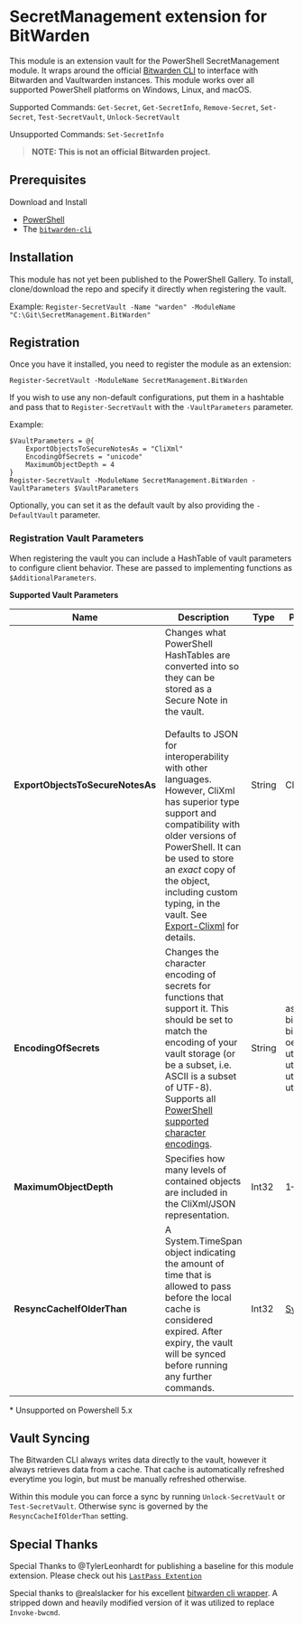 # SecretManagement extension for BitWarden
This module is an extension vault for the PowerShell SecretManagement module. It wraps around the official [Bitwarden CLI](https://github.com/bitwarden/clients/tree/master/apps/cli) to interface with Bitwarden and Vaultwarden instances. This module works over all supported PowerShell platforms on Windows, Linux, and macOS.

Supported Commands:
`Get-Secret`, `Get-SecretInfo`, `Remove-Secret`, `Set-Secret`, `Test-SecretVault`, `Unlock-SecretVault`

Unsupported Commands:
`Set-SecretInfo`


> **NOTE: This is not an official Bitwarden project.**

## Prerequisites

Download and Install

* [PowerShell](https://github.com/PowerShell/PowerShell)
* The [`bitwarden-cli`](https://bitwarden.com/help/article/cli/#download-and-install)

## Installation

This module has not yet been published to the PowerShell Gallery.  To install, clone/download the repo and specify it directly when registering the vault.

Example:
`Register-SecretVault -Name "warden" -ModuleName "C:\Git\SecretManagement.BitWarden"`

## Registration

Once you have it installed,
you need to register the module as an extension:

```pwsh
Register-SecretVault -ModuleName SecretManagement.BitWarden
```
If you wish to use any non-default configurations, put them in a hashtable and pass that to `Register-SecretVault` with the `-VaultParameters` parameter.

Example:
```pwsh
$VaultParameters = @{
	ExportObjectsToSecureNotesAs = "CliXml"
	EncodingOfSecrets = "unicode"
	MaximumObjectDepth = 4
}
Register-SecretVault -ModuleName SecretManagement.BitWarden -VaultParameters $VaultParameters
```


Optionally, you can set it as the default vault by also providing the
`-DefaultVault`
parameter.

### Registration Vault Parameters
When registering the vault you can include a HashTable of vault parameters to configure client behavior.  These are passed to implementing functions as `$AdditionalParameters`.

**Supported Vault Parameters**

| Name | Description | Type | Possible Values | Default |
| ---- | ----------- | -----| --------------- | ------- |
| **ExportObjectsToSecureNotesAs** | Changes what PowerShell HashTables are converted into so they can be stored as a Secure Note in the vault.<br><br>Defaults to JSON for interoperability with other languages.  However, CliXml has superior type support and compatibility with older versions of PowerShell.  It can be used to store an *exact* copy of the object, including custom typing, in the vault. See [Export-Clixml](https://docs.microsoft.com/en-us/powershell/module/microsoft.powershell.utility/export-clixml) for details. | String | CliXml, JSON | JSON |
| **EncodingOfSecrets** | Changes the character encoding of secrets for functions that support it. This should be set to match the encoding of your vault storage (or be a subset, i.e. ASCII is a subset of UTF-8). Supports all [PowerShell supported character encodings](https://docs.microsoft.com/en-us/powershell/module/microsoft.powershell.core/about/about_character_encoding). | String | ascii, bigedianunicode, bigendianutf32, oem, unicode, utf7 utf8, utf8BOM, utf8NoBom\*, utf32 | utf8BOM |
| **MaximumObjectDepth** | Specifies how many levels of contained objects are included in the CliXml/JSON representation. | Int32 | 1–100 | 2 |
| **ResyncCacheIfOlderThan** | A System.TimeSpan object indicating the amount of time that is allowed to pass before the local cache is considered expired.  After expiry, the vault will be synced before running any further commands. | Int32 | [System.TimeSpan](https://docs.microsoft.com/en-us/dotnet/api/system.timespan) | `New-TimeSpan -Hours 3` |

\* Unsupported on Powershell 5.x

## Vault Syncing
The Bitwarden CLI always writes data directly to the vault, however it always retrieves data from a cache.  That cache is automatically refreshed everytime you login, but must be manually refreshed otherwise.

Within this module you can force a sync by running `Unlock-SecretVault` or `Test-SecretVault`.  Otherwise sync is governed by the `ResyncCacheIfOlderThan` setting.

## Special Thanks
Special Thanks to @TylerLeonhardt for publishing a baseline for this module extension. Please check out his [`LastPass Extention`](https://github.com/TylerLeonhardt/SecretManagement.LastPass)

Special thanks to @realslacker for his excellent [bitwarden cli wrapper](https://github.com/realslacker/BitwardenWrapper).  A stripped down and heavily modified version of it was utilized to replace `Invoke-bwcmd`.
